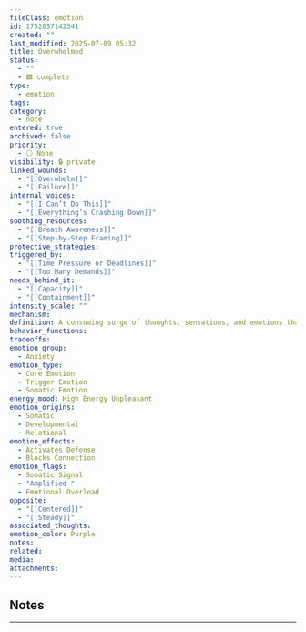 ```yaml
---
fileClass: emotion
id: 1752057142341
created: ""
last_modified: 2025-07-09 05:32
title: Overwhelmed
status:
  - ""
  - 🟩 complete
type:
  - emotion
tags: 
category:
  - note
entered: true
archived: false
priority:
  - ⚪ None
visibility: 🔒 private
linked_wounds:
  - "[[Overwhelm]]"
  - "[[Failure]]"
internal_voices:
  - "[[I Can’t Do This]]"
  - "[[Everything’s Crashing Down]]"
soothing_resources:
  - "[[Breath Awareness]]"
  - "[[Step-by-Step Framing]]"
protective_strategies: 
triggered_by:
  - "[[Time Pressure or Deadlines]]"
  - "[[Too Many Demands]]"
needs_behind_it:
  - "[[Capacity]]"
  - "[[Containment]]"
intensity_scale: ""
mechanism: 
definition: A consuming surge of thoughts, sensations, and emotions that exceed your system’s current capacity to process or respond.
behavior_functions: 
tradeoffs: 
emotion_group:
  - Anxiety
emotion_type:
  - Core Emotion
  - Trigger Emotion
  - Somatic Emotion
energy_mood: High Energy Unpleasant
emotion_origins:
  - Somatic
  - Developmental
  - Relational
emotion_effects:
  - Activates Defense
  - Blocks Connection
emotion_flags:
  - Somatic Signal
  - "Amplified "
  - Emotional Overload
opposite:
  - "[[Centered]]"
  - "[[Steady]]"
associated_thoughts: 
emotion_color: Purple
notes: 
related: 
media: 
attachments: 
---
```


## Notes
---


